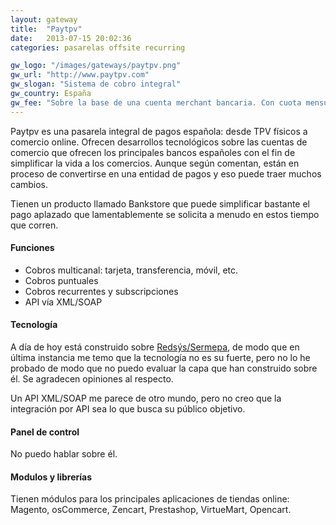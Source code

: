 ```yaml
---
layout: gateway
title:  "Paytpv"
date:   2013-07-15 20:02:36
categories: pasarelas offsite recurring

gw_logo: "/images/gateways/paytpv.png"
gw_url: "http://www.paytpv.com"
gw_slogan: "Sistema de cobro integral"
gw_country: España
gw_fee: "Sobre la base de una cuenta merchant bancaria. Con cuota mensual, aunque no he encontrado información pública al respecto."
---
```


Paytpv es una pasarela integral de pagos española: desde TPV físicos a comercio online. Ofrecen desarrollos tecnológicos sobre las cuentas de comercio que ofrecen los principales bancos españoles con el fin de simplificar la vida a los comercios. Aunque según comentan, están en proceso de convertirse en una entidad de pagos y eso puede traer muchos cambios.

Tienen un producto llamado Bankstore que puede simplificar bastante el pago aplazado que lamentablemente se solicita a menudo en estos tiempo que corren.


#### Funciones

- Cobros multicanal: tarjeta, transferencia, móvil, etc.
- Cobros puntuales
- Cobros recurrentes y subscripciones
- API vía XML/SOAP


#### Tecnología

A día de hoy está construido sobre [Redsýs/Sermepa](/redsys/), de modo que en última instancia me temo que la tecnología no es su fuerte, pero no lo he probado de modo que no puedo evaluar la capa que han construido sobre él. Se agradecen opiniones al respecto. 

Un API XML/SOAP me parece de otro mundo, pero no creo que la integración por API sea lo que busca su público objetivo. 



#### Panel de control

No puedo hablar sobre él.

#### Modulos y librerías

Tienen módulos para los principales aplicaciones de tiendas online: Magento, osCommerce, Zencart, Prestashop, VirtueMart, Opencart.